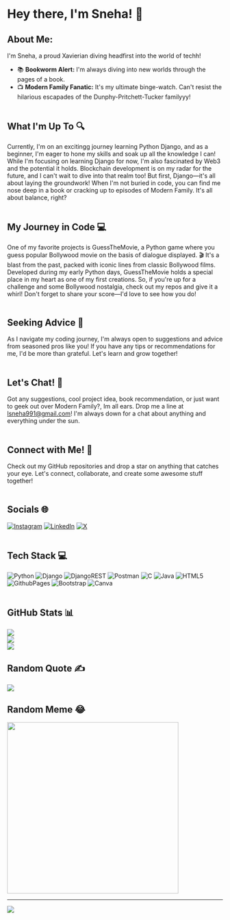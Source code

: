 # Hey there, I'm Sneha! 👋
## About Me:
I'm Sneha, a proud Xavierian diving headfirst into the world of techh! 

- 📚 **Bookworm Alert:** I'm always diving into new worlds through the pages of a book.<br>
- 📺 **Modern Family Fanatic:** It's my ultimate binge-watch. Can't resist the hilarious escapades of the Dunphy-Pritchett-Tucker familyyy!<br><br>

## What I'm Up To 🔍 
Currently, I'm on an excitingg journey learning Python Django, and as a beginner, I'm eager to hone my skills and soak up all the knowledge I can! While I'm focusing on learning Django for now, I'm also fascinated by Web3 and the potential it holds. Blockchain development is on my radar for the future, and I can't wait to dive into that realm too! But first, Django—it's all about laying the groundwork! When I'm not buried in code, you can find me nose deep in a book or cracking up to episodes of Modern Family. It's all about balance, right? <br><br>

## My Journey in Code  💻
One of my favorite projects is GuessTheMovie, a Python game where you guess popular Bollywood movie on the basis of dialogue displayed. 🎬 It's a blast from the past, packed with iconic lines from classic Bollywood films. Developed during my early Python days, GuessTheMovie holds a special place in my heart as one of my first creations. So, if you're up for a challenge and some Bollywood nostalgia, check out my repos and give it a whirl! Don't forget to share your score—I'd love to see how you do!<br><br>

## Seeking Advice 🌱
As I navigate my coding journey, I'm always open to suggestions and advice from seasoned pros like you! If you have any tips or recommendations for me, I'd be more than grateful. Let's learn and grow together! <br><br>

## Let's Chat! 💬
Got any suggestions, cool project idea, book recommendation, or just want to geek out over Modern Family?, Im all ears. Drop me a line at [lsneha991@gmail.com](mailto:lsneha991@gmail.com)! I'm always down for a chat about anything and everything under the sun.<br><br>

## Connect with Me! 🤝
Check out my GitHub repositories and drop a star on anything that catches your eye. Let's connect, collaborate, and create some awesome stuff together! <br><br>


## Socials 🌐
[![Instagram](https://img.shields.io/badge/Instagram-%23E4405F.svg?logo=Instagram&logoColor=white)](https://instagram.com/typicaleoxx) [![LinkedIn](https://img.shields.io/badge/LinkedIn-%230077B5.svg?logo=linkedin&logoColor=white)](https://linkedin.com/in/snehalama) [![X](https://img.shields.io/badge/X-black.svg?logo=X&logoColor=white)](https://x.com/typicaleoxx) <br><br>


## Tech Stack 💻 
![Python](https://img.shields.io/badge/python-3670A0?style=for-the-badge&logo=python&logoColor=ffdd54) ![Django](https://img.shields.io/badge/django-%23092E20.svg?style=for-the-badge&logo=django&logoColor=white) ![DjangoREST](https://img.shields.io/badge/DJANGO-REST-ff1709?style=for-the-badge&logo=django&logoColor=white&color=ff1709&labelColor=gray) ![Postman](https://img.shields.io/badge/Postman-FF6C37?style=for-the-badge&logo=postman&logoColor=white) ![C](https://img.shields.io/badge/c-%2300599C.svg?style=for-the-badge&logo=c&logoColor=white) ![Java](https://img.shields.io/badge/Java-ED8B00?style=for-the-badge&logo=openjdk&logoColor=white) ![HTML5](https://img.shields.io/badge/html5-%23E34F26.svg?style=for-the-badge&logo=html5&logoColor=white)  ![GithubPages](https://img.shields.io/badge/github%20pages-121013?style=for-the-badge&logo=github&logoColor=white) ![Bootstrap](https://img.shields.io/badge/bootstrap-%238511FA.svg?style=for-the-badge&logo=bootstrap&logoColor=white) ![Canva](https://img.shields.io/badge/Canva-%2300C4CC.svg?style=for-the-badge&logo=Canva&logoColor=white) 
<br><br>

## GitHub Stats 📊
![](https://github-readme-stats.vercel.app/api?username=typicaleoxx&theme=blue-green&hide_border=false&include_all_commits=false&count_private=false)<br/>
![](https://github-readme-streak-stats.herokuapp.com/?user=typicaleoxx&theme=blue-green&hide_border=false)<br/>
![](https://github-readme-stats.vercel.app/api/top-langs/?username=typicaleoxx&theme=blue-green&hide_border=false&include_all_commits=false&count_private=false&layout=compact)

## Random Quote ✍️
![](https://quotes-github-readme.vercel.app/api?type=horizontal&theme=tokyonight)

## Random Meme 😂 
<img src='https://randommeme-five.vercel.app/' style="height: 400px;"/>

---
[![](https://visitcount.itsvg.in/api?id=typicaleoxx&icon=0&color=0)](https://visitcount.itsvg.in)

